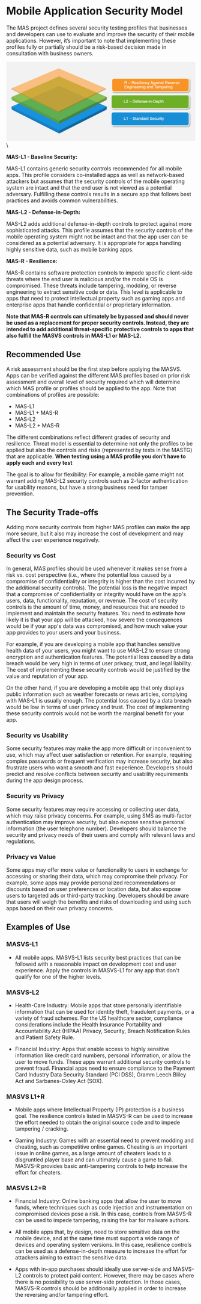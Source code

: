 # Mobile Application Security Model

The MAS project defines several security testing profiles that businesses and developers can use to evaluate and improve the security of their mobile applications. However, it’s important to note that implementing these profiles fully or partially should be a risk-based decision made in consultation with business owners.

![MAS Profiles](images/masvs-levels-new.jpg)\

**MAS-L1 - Baseline Security:**

MAS-L1 contains generic security controls recommended for all mobile apps. This profile considers co-installed apps as well as network-based attackers but assumes that the security controls of the mobile operating system are intact and that the end user is not viewed as a potential adversary. Fulfilling these controls results in a secure app that follows best practices and avoids common vulnerabilities.

**MAS-L2 - Defense-in-Depth:**

MAS-L2 adds additional defense-in-depth controls to protect against more sophisticated attacks. This profile assumes that the security controls of the mobile operating system might not be intact and that the app user can be considered as a potential adversary. It is appropriate for apps handling highly sensitive data, such as mobile banking apps.

**MAS-R - Resilience:**

MAS-R contains software protection controls to impede specific client-side threats where the end user is malicious and/or the mobile OS is compromised. These threats include tampering, modding, or reverse engineering to extract sensitive code or data. This level is applicable to apps that need to protect intellectual property such as gaming apps and enterprise apps that handle confidential or proprietary information.

**Note that MAS-R controls can ultimately be bypassed and should never be used as a replacement for proper security controls. Instead, they are intended to add additional threat-specific protective controls to apps that also fulfill the MASVS controls in MAS-L1 or MAS-L2.**

## Recommended Use

A risk assessment should be the first step before applying the MASVS. Apps can be verified against the different MAS profiles based on prior risk assessment and overall level of security required which will determine which MAS profile or profiles should be applied to the app. Note that combinations of profiles are possible:

- MAS-L1
- MAS-L1 + MAS-R
- MAS-L2
- MAS-L2 + MAS-R

The different combinations reflect different grades of security and resilience. Threat model is essential to determine not only the profiles to be applied but also the controls and risks (represented by tests in the MASTG) that are applicable. **When testing using a MAS profile you don't have to apply each and every test**

The goal is to allow for flexibility: For example, a mobile game might not warrant adding MAS-L2 security controls such as 2-factor authentication for usability reasons, but have a strong business need for tamper prevention.

## The Security Trade-offs

Adding more security controls from higher MAS profiles can make the app more secure, but it also may increase the cost of development and may affect the user experience negatively.

### Security vs Cost

In general, MAS profiles should be used whenever it makes sense from a risk vs. cost perspective (i.e., where the potential loss caused by a compromise of confidentiality or integrity is higher than the cost incurred by the additional security controls). The potential loss is the negative impact that a compromise of confidentiality or integrity would have on the app's users, data, functionality, reputation, or revenue. The cost of security controls is the amount of time, money, and resources that are needed to implement and maintain the security features. You need to estimate how likely it is that your app will be attacked, how severe the consequences would be if your app's data was compromised, and how much value your app provides to your users and your business.

For example, if you are developing a mobile app that handles sensitive health data of your users, you might want to use MAS-L2 to ensure strong encryption and authentication features. The potential loss caused by a data breach would be very high in terms of user privacy, trust, and legal liability. The cost of implementing these security controls would be justified by the value and reputation of your app.

On the other hand, if you are developing a mobile app that only displays public information such as weather forecasts or news articles, complying with MAS-L1 is usually enough. The potential loss caused by a data breach would be low in terms of user privacy and trust. The cost of implementing these security controls would not be worth the marginal benefit for your app.

### Security vs Usability

Some security features may make the app more difficult or inconvenient to use, which may affect user satisfaction or retention. For example, requiring complex passwords or frequent verification may increase security, but also frustrate users who want a smooth and fast experience. Developers should predict and resolve conflicts between security and usability requirements during the app design process.

### Security vs Privacy

Some security features may require accessing or collecting user data, which may raise privacy concerns. For example, using SMS as multi-factor authentication may improve security, but also expose sensitive personal information (the user telephone number). Developers should balance the security and privacy needs of their users and comply with relevant laws and regulations.

### Privacy vs Value

Some apps may offer more value or functionality to users in exchange for accessing or sharing their data, which may compromise their privacy. For example, some apps may provide personalized recommendations or discounts based on user preferences or location data, but also expose users to targeted ads or third-party tracking. Developers should be aware that users will weigh the benefits and risks of downloading and using such apps based on their own privacy concerns.

## Examples of Use

### MASVS-L1

- All mobile apps. MASVS-L1 lists security best practices that can be followed with a reasonable impact on development cost and user experience. Apply the controls in MASVS-L1 for any app that don't qualify for one of the higher levels.

### MASVS-L2

- Health-Care Industry: Mobile apps that store personally identifiable information that can be used for identity theft, fraudulent payments, or a variety of fraud schemes. For the US healthcare sector, compliance considerations include the Health Insurance Portability and Accountability Act (HIPAA) Privacy, Security, Breach Notification Rules and Patient Safety Rule.

- Financial Industry: Apps that enable access to highly sensitive information like credit card numbers, personal information, or allow the user to move funds. These apps warrant additional security controls to prevent fraud. Financial apps need to ensure compliance to the Payment Card Industry Data Security Standard (PCI DSS), Gramm Leech Bliley Act and Sarbanes-Oxley Act (SOX).

### MASVS L1+R

- Mobile apps where Intellectual Property (IP) protection is a business goal. The resilience controls listed in MASVS-R can be used to increase the effort needed to obtain the original source code and to impede tampering / cracking.

- Gaming Industry: Games with an essential need to prevent modding and cheating, such as competitive online games. Cheating is an important issue in online games, as a large amount of cheaters leads to a disgruntled player base and can ultimately cause a game to fail. MASVS-R provides basic anti-tampering controls to help increase the effort for cheaters.

### MASVS L2+R

- Financial Industry: Online banking apps that allow the user to move funds, where techniques such as code injection and instrumentation on compromised devices pose a risk. In this case, controls from MASVS-R can be used to impede tampering, raising the bar for malware authors.

- All mobile apps that, by design, need to store sensitive data on the mobile device, and at the same time must support a wide range of devices and operating system versions. In this case, resilience controls can be used as a defense-in-depth measure to increase the effort for attackers aiming to extract the sensitive data.

- Apps with in-app purchases should ideally use server-side and MASVS-L2 controls to protect paid content. However, there may be cases where there is no possibility to use server-side protection. In those cases, MASVS-R controls should be additionally applied in order to increase the reversing and/or tampering effort.
